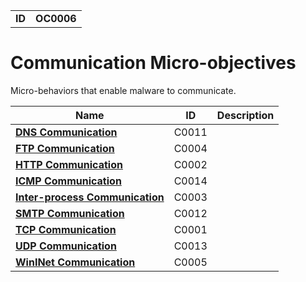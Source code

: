 |||
|---|---|
|**ID**|**OC0006**|


# Communication Micro-objectives #
Micro-behaviors that enable malware to communicate.

|Name|ID|Description|
|---|---|---|
|[**DNS Communication**](../micro-behaviors/communication/dns-comm.md)|C0011||
|[**FTP Communication**](../micro-behaviors/communication/ftp-comm.md)|C0004||
|[**HTTP Communication**](../micro-behaviors/communication/http-comm.md)|C0002||
|[**ICMP Communication**](../micro-behaviors/communication/icmp-comm.md)|C0014||
|[**Inter-process Communication**](../micro-behaviors/communication/inter-process.md)|C0003||
|[**SMTP Communication**](../micro-behaviors/communication/smtp-comm.md)|C0012||
|[**TCP Communication**](../micro-behaviors/communication/tcp-comm.md)|C0001||
|[**UDP Communication**](../micro-behaviors/communication/udp-comm.md)|C0013||
|[**WinINet Communication**](../micro-behaviors/communication/wininet.md)|C0005||
